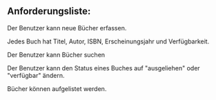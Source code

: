 ## Anforderungsliste:

Der Benutzer kann neue Bücher erfassen.

Jedes Buch hat Titel, Autor, ISBN, Erscheinungsjahr und Verfügbarkeit.

Der Benutzer kann Bücher suchen

Der Benutzer kann den Status eines Buches auf "ausgeliehen" oder "verfügbar" ändern.

Bücher können aufgelistet werden.
